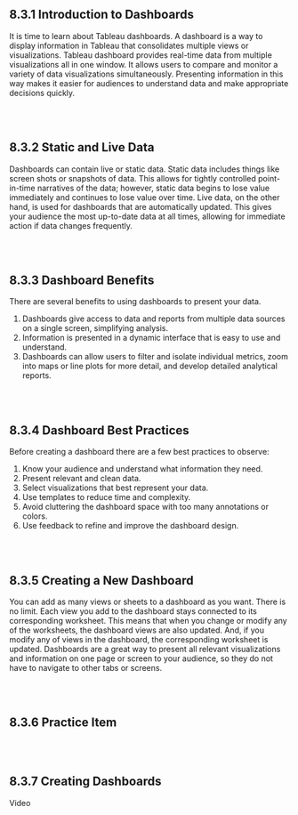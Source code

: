 ## 8.3.1 Introduction to Dashboards
It is time to learn about Tableau dashboards. A dashboard is a way to display information in Tableau that consolidates multiple views or visualizations.
Tableau dashboard provides real-time data from multiple visualizations all in one window. It allows users to compare and monitor a variety of data visualizations simultaneously. Presenting information in this way makes it easier for audiences to understand data and make appropriate decisions quickly.

<br/><br/>

## 8.3.2 Static and Live Data
Dashboards can contain live or static data. Static data includes things like screen shots or snapshots of data. This allows for tightly controlled point-in-time narratives of the data; however, static data begins to lose value immediately and continues to lose value over time. Live data, on the other hand, is used for dashboards that are automatically updated. This gives your audience the most up-to-date data at all times, allowing for immediate action if data changes frequently.

<br/><br/>

## 8.3.3 Dashboard Benefits
There are several benefits to using dashboards to present your data.
1. Dashboards give access to data and reports from multiple data sources on a single screen, simplifying analysis.
2. Information is presented in a dynamic interface that is easy to use and understand.
3. Dashboards can allow users to filter and isolate individual metrics, zoom into maps or line plots for more detail, and develop detailed analytical reports.

<br/><br/>

## 8.3.4 Dashboard Best Practices
Before creating a dashboard there are a few best practices to observe:
1. Know your audience and understand what information they need.
2. Present relevant and clean data.
3. Select visualizations that best represent your data.
4. Use templates to reduce time and complexity.
5. Avoid cluttering the dashboard space with too many annotations or colors.
6. Use feedback to refine and improve the dashboard design.

<br/><br/>

## 8.3.5 Creating a New Dashboard
You can add as many views or sheets to a dashboard as you want. There is no limit.
Each view you add to the dashboard stays connected to its corresponding worksheet. This means that when you change or modify any of the worksheets, the dashboard views are also updated. And, if you modify any of views in the dashboard, the corresponding worksheet is updated.
Dashboards are a great way to present all relevant visualizations and information on one page or screen to your audience, so they do not have to navigate to other tabs or screens.

<br/><br/>

## 8.3.6 Practice Item

<br/><br/>

## 8.3.7 Creating Dashboards

Video
<br/>
